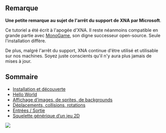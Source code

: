 ﻿## Remarque

**Une petite remarque au sujet de l'arrêt du support de XNA par Microsoft**.

Ce tutoriel a été écrit à l'apogée d'XNA. Il reste néanmoins compatible en grande partie avec [MonoGame](http://monogame.codeplex.com/), son digne successeur open-source. Seule l'installation diffère.

De plus, malgré l'arrêt du support, XNA continue d'être utilisé et utilisable sur nos machines. Soyez juste conscients qu'il n'y aura plus jamais de mises à jour.

## Sommaire

<ul>
<li><a href="http://www.valryon.fr/didacticiel-xna-partie-1-installation-et-decouverte/" >Installation et découverte</a>
<li><a href="http://www.valryon.fr/didacticiel-xna-partie-2-hello-world/" >Hello World</a>
<li><a href="http://www.valryon.fr/didacticiel-xna-partie-3-affichage-dimages-de-sprites-de-backgrounds/" >Affichage d’images, de sprites, de backgrounds</a>
<li><a href="http://www.valryon.fr/didacticiel-xna-partie-4-deplacements-collisions-rotations/" >Déplacements, collisions, rotations</a>
<li><a href="http://www.valryon.fr/didacticiel-xna-partie-5-%E2%80%93-entreessorties/" >Entrées / Sortie</a>
<li><a href="http://www.valryon.fr/www.valryon.fr/didacticiel-xna-partie-6-%E2%80%93-squelette-generique-dun-jeu-2d" >Squelette générique d’un jeu 2D</a>
</ul>

<img src="http://uppix.net/6/1/2/1698383b46ad3450dec9e51a9bc7d.jpg" />